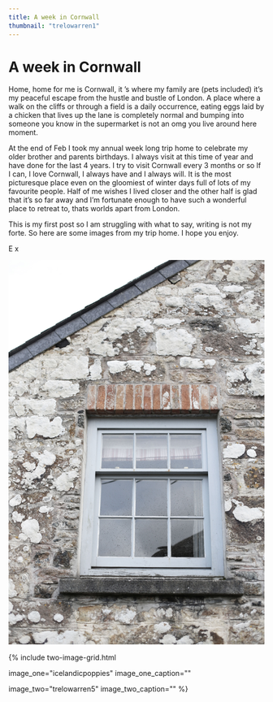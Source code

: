 ```yaml
---
title: A week in Cornwall
thumbnail: "trelowarren1"
---
```


# A week in Cornwall




Home, home for me is Cornwall, it ’s where my family are (pets included) it’s my peaceful escape from the hustle and bustle of London. A place where a walk on the cliffs or through a field is a daily occurrence, eating eggs laid by a chicken that lives up the lane is completely normal and bumping into someone you know in the supermarket is not an omg you live around here moment. 

At the end of Feb I took my annual week long trip home to celebrate my older brother and parents birthdays. I always visit at this time of year and have done for the last 4 years.  I try to visit Cornwall every 3 months or so If I can, I love Cornwall, I always have and I always will. It is the most picturesque place even on the gloomiest of winter days full of lots of my favourite people. Half of me wishes I lived closer and the other half is glad that it’s so far away and I’m fortunate enough to have such a wonderful place to retreat to, thats worlds apart from London. 

This is my first post so I am struggling with what to say, writing is not my forte. So here are some images from my trip home. I hope you enjoy.

E x

![Cornwallt](/web-images/trelowarren1.jpg)

{% 
include two-image-grid.html

image_one="icelandicpoppies"
image_one_caption=""

image_two="trelowarren5"
image_two_caption=""
%}




